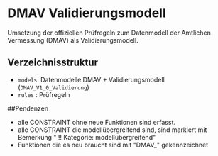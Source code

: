 # DMAV Validierungsmodell
Umsetzung der offiziellen Prüfregeln zum Datenmodell der Amtlichen Vermessung (DMAV) als Validierungsmodell.

## Verzeichnisstruktur
* `models`: Datenmodelle DMAV + Validierungsmodell (`DMAV_V1_0_Validierung`)
* `rules` : Prüfregeln

##Pendenzen
* alle CONSTRAINT ohne neue Funktionen sind erfasst.
* alle CONSTRAINT die modellübergreifend sind, sind markiert mit Bemerkung " !! Kategorie: modellübergreifend" 
* Funktionen die es neu braucht sind mit "DMAV_" gekennzeichnet